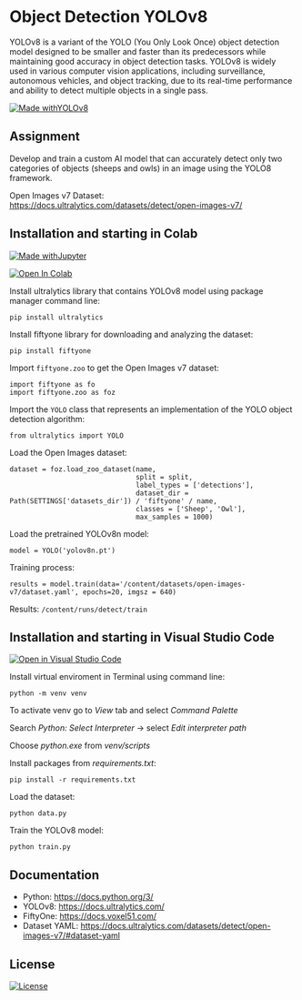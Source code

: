 # Object Detection YOLOv8

YOLOv8 is a variant of the YOLO (You Only Look Once) object detection model designed to be smaller and faster than its predecessors while maintaining good accuracy in object detection tasks. YOLOv8 is widely used in various computer vision applications, including surveillance, autonomous vehicles, and object tracking, due to its real-time performance and ability to detect multiple objects in a single pass.

[![Made withYOLOv8](https://img.shields.io/badge/Made%20with-YOLOv8-green)](https://docs.ultralytics.com/)

## Assignment

Develop and train a custom AI model that can accurately detect only two categories of objects (sheeps and owls) in an image using the YOLO8 framework.

Open Images v7 Dataset: https://docs.ultralytics.com/datasets/detect/open-images-v7/

## Installation and starting in Colab

[![Made withJupyter](https://img.shields.io/badge/Made%20with-Jupyter-orange?style=for-the-badge&logo=Jupyter)](https://jupyter.org/try)

[![Open In Colab](https://colab.research.google.com/assets/colab-badge.svg)](https://colab.research.google.com/drive/1RtPTmGTpYKN7KiABjWfEaLc4l4EeCRxt?usp=sharing)


Install ultralytics library that contains YOLOv8 model using package manager command line:

```
pip install ultralytics
```

Install fiftyone library for downloading and analyzing the dataset:
```
pip install fiftyone
```

Import `fiftyone.zoo` to get the Open Images v7 dataset:
```
import fiftyone as fo
import fiftyone.zoo as foz
```

Import the `YOLO` class that represents an implementation of the YOLO object detection algorithm:
```
from ultralytics import YOLO
```
Load the Open Images dataset:
```
dataset = foz.load_zoo_dataset(name,
                               split = split,
                               label_types = ['detections'],
                               dataset_dir = Path(SETTINGS['datasets_dir']) / 'fiftyone' / name,
                               classes = ['Sheep', 'Owl'],
                               max_samples = 1000)
```
Load the pretrained YOLOv8n model:
```
model = YOLO('yolov8n.pt')
```

Training process:
```
results = model.train(data='/content/datasets/open-images-v7/dataset.yaml', epochs=20, imgsz = 640)
```

Results:
`/content/runs/detect/train`

## Installation and starting in Visual Studio Code

[![Open in Visual Studio Code](https://open.vscode.dev/badges/open-in-vscode.svg)](https://open.vscode.dev/organization/repository)


Install virtual enviroment in Terminal using command line:
```
python -m venv venv
```
To activate venv go to _View_ tab and select _Command Palette_

Search _Python: Select Interpreter_ -> select _Edit interpreter path_

Choose _python.exe_ from _venv/scripts_

Install packages from _requirements.txt_:
```
pip install -r requirements.txt
```
Load the dataset:
```
python data.py
```
Train the YOLOv8 model:
```
python train.py
```

## Documentation

- Python: https://docs.python.org/3/
- YOLOv8: https://docs.ultralytics.com/
- FiftyOne: https://docs.voxel51.com/
- Dataset YAML: https://docs.ultralytics.com/datasets/detect/open-images-v7/#dataset-yaml

## License
[![License](https://img.shields.io/badge/License-Apache_2.0-blue.svg)](https://opensource.org/licenses/Apache-2.0)

